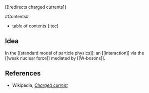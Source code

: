 [[!redirects charged currents]]

#Contents#
* table of contents
{:toc}

## Idea

In the [[standard model of particle physics]]: an [[interaction]] via the [[weak nuclear force]] mediated by [[W-bosons]].

## References

* Wikipedia, _[Charged current](http://en.wikipedia.org/wiki/Charged_current)_

